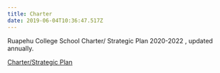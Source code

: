 ```yaml
---
title: Charter
date: 2019-06-04T10:36:47.517Z
---
```

Ruapehu College School Charter/ Strategic Plan  2020-2022 , updated annually.

[Charter/Strategic Plan](https://res.cloudinary.com/ruapehu-college/image/upload/v1600733676/Charter_Strategic_plan_and_annual_goals_2020_tinz8j.pdf)
